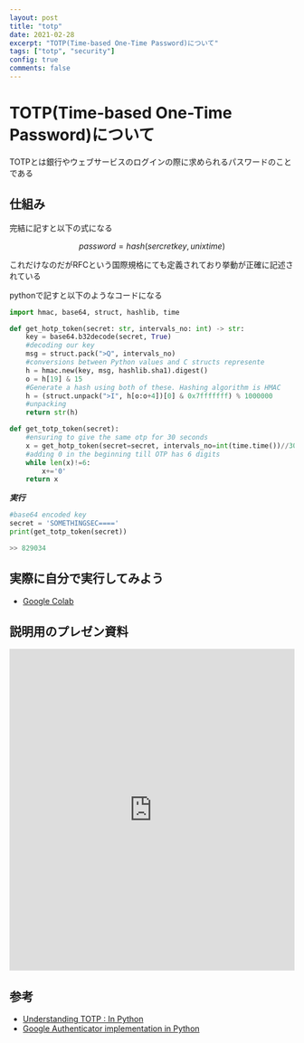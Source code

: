 ```yaml
---
layout: post
title: "totp"
date: 2021-02-28
excerpt: "TOTP(Time-based One-Time Password)について"
tags: ["totp", "security"]
config: true
comments: false
---
```


# TOTP(Time-based One-Time Password)について
TOTPとは銀行やウェブサービスのログインの際に求められるパスワードのことである  

## 仕組み

完結に記すと以下の式になる

$$
password = hash(sercretkey, unixtime)
$$

これだけなのだがRFCという国際規格にても定義されており挙動が正確に記述されている  

pythonで記すと以下のようなコードになる  

```python
import hmac, base64, struct, hashlib, time

def get_hotp_token(secret: str, intervals_no: int) -> str:
    key = base64.b32decode(secret, True)
    #decoding our key
    msg = struct.pack(">Q", intervals_no)
    #conversions between Python values and C structs represente
    h = hmac.new(key, msg, hashlib.sha1).digest()
    o = h[19] & 15
    #Generate a hash using both of these. Hashing algorithm is HMAC
    h = (struct.unpack(">I", h[o:o+4])[0] & 0x7fffffff) % 1000000
    #unpacking
    return str(h)

def get_totp_token(secret):
    #ensuring to give the same otp for 30 seconds
    x = get_hotp_token(secret=secret, intervals_no=int(time.time())//30)
    #adding 0 in the beginning till OTP has 6 digits
    while len(x)!=6:
        x+='0'
    return x
```

***実行***
```python
#base64 encoded key
secret = 'SOMETHINGSEC===='
print(get_totp_token(secret))

>> 829034
```

## 実際に自分で実行してみよう

 - [Google Colab](https://colab.research.google.com/drive/1udvedDvjN_cVC5dc4YQiTuvQGjBcE-10?usp=sharing)

## 説明用のプレゼン資料

<iframe src="https://docs.google.com/presentation/d/e/2PACX-1vSAE1QquRHNCDIU3FkM1eOI--NHdC5jnE14OgRrjbuVOxg-zQPMW8CDkrReuY6Gksm1PAPwZ0CaRUZs/embed?start=false&loop=false&delayms=3000" frameborder="0"  width="100%" height="569" allowfullscreen="true" mozallowfullscreen="true" webkitallowfullscreen="true"></iframe>

## 参考
 - [Understanding TOTP : In Python](https://medium.com/analytics-vidhya/understanding-totp-in-python-bbe994606087)
 - [Google Authenticator implementation in Python](https://stackoverflow.com/questions/8529265/google-authenticator-implementation-in-python)
